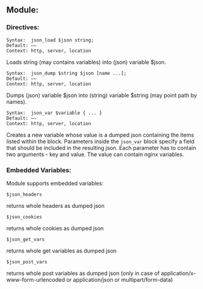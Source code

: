 ## Module:

### Directives:

    Syntax:	 json_load $json string;
    Default: ——
    Context: http, server, location

Loads string (may contains variables) into (json) variable $json.

    Syntax:	 json_dump $string $json [name ...];
    Default: ——
    Context: http, server, location

Dumps (json) variable $json into (string) variable $string (may point path by names).

    Syntax:	 json_var $variable { ... }
    Default: ——
    Context: http, server, location

Creates a new variable whose value is a dumped json containing the items listed within the block.
Parameters inside the `json_var` block specify a field that should be included in the resulting json.
Each parameter has to contain two arguments - key and value.
The value can contain nginx variables.

### Embedded Variables:

Module supports embedded variables:

    $json_headers

returns whole headers as dumped json

    $json_cookies

returns whole cookies as dumped json

    $json_get_vars

returns whole get variables as dumped json

    $json_post_vars

returns whole post variables as dumped json (only in case of application/x-www-form-urlencoded or application/json or multipart/form-data)
